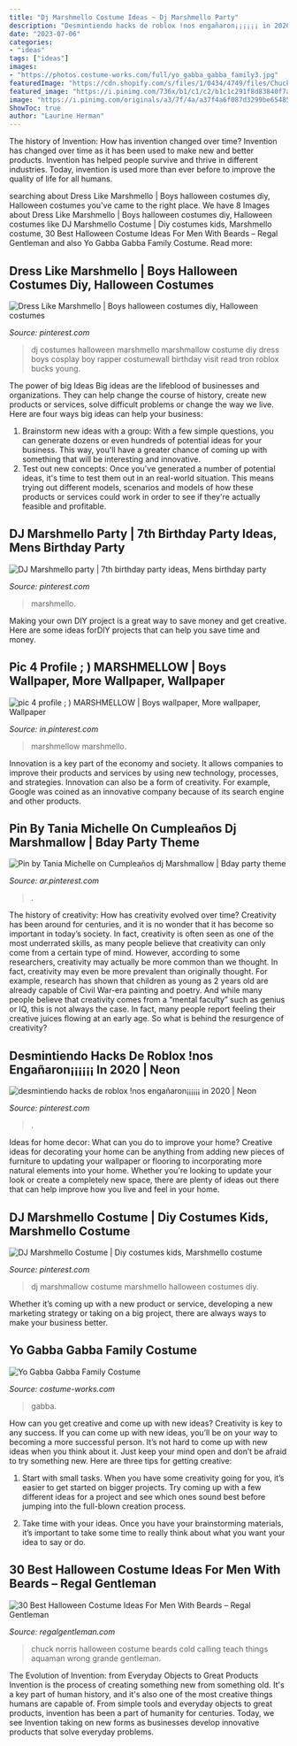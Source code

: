 ```yaml
---
title: "Dj Marshmello Costume Ideas ~ Dj Marshmello Party"
description: "Desmintiendo hacks de roblox !nos engañaron¡¡¡¡¡¡ in 2020"
date: "2023-07-06"
categories:
- "ideas"
tags: ["ideas"]
images:
- "https://photos.costume-works.com/full/yo_gabba_gabba_family3.jpg"
featuredImage: "https://cdn.shopify.com/s/files/1/0434/4749/files/ChuckNorris_grande.jpg?v=1508159014"
featured_image: "https://i.pinimg.com/736x/b1/c1/c2/b1c1c291f8d83840f7aaf7c2651a8684.jpg"
image: "https://i.pinimg.com/originals/a3/7f/4a/a37f4a6f087d3299be6548581a08676d.jpg"
ShowToc: true
author: "Laurine Herman"
---
```



The history of Invention: How has invention changed over time?
Invention has changed over time as it has been used to make new and better products. Invention has helped people survive and thrive in different industries. Today, invention is used more than ever before to improve the quality of life for all humans.

	

		
searching about Dress Like Marshmello | Boys halloween costumes diy, Halloween costumes you've came to the right place. We have 8 Images about Dress Like Marshmello | Boys halloween costumes diy, Halloween costumes like DJ Marshmello Costume | Diy costumes kids, Marshmello costume, 30 Best Halloween Costume Ideas For Men With Beards – Regal Gentleman and also Yo Gabba Gabba Family Costume. Read more:
		
    
## Dress Like Marshmello | Boys Halloween Costumes Diy, Halloween Costumes

<img loading=lazy src="https://i.pinimg.com/736x/4e/49/fe/4e49fece5e8e57711c3dd81760e63c8d.jpg" onerror="this.onerror=null;this.src='https://tse1.mm.bing.net/th?id=OIP.7O1GeCf4gN9kahMFJ-LYIAHaJQ&amp;pid=15.1';" alt="Dress Like Marshmello | Boys halloween costumes diy, Halloween costumes">

_Source: pinterest.com_

>dj costumes halloween marshmello marshmallow costume diy dress boys cosplay boy rapper costumewall birthday visit read tron roblox bucks young. 

	

The power of big Ideas
Big ideas are the lifeblood of businesses and organizations. They can help change the course of history, create new products or services, solve difficult problems or change the way we live.
Here are four ways big ideas can help your business: 
1. Brainstorm new ideas with a group: With a few simple questions, you can generate dozens or even hundreds of potential ideas for your business. This way, you'll have a greater chance of coming up with something that will be interesting and innovative.
2. Test out new concepts: Once you've generated a number of potential ideas, it's time to test them out in an real-world situation. This means trying out different models, scenarios and models of how these products or services could work in order to see if they're actually feasible and profitable. 

    
## DJ Marshmello Party | 7th Birthday Party Ideas, Mens Birthday Party

<img loading=lazy src="https://i.pinimg.com/736x/7f/69/dc/7f69dc25ce7dbe30afc66a558ebf084a.jpg" onerror="this.onerror=null;this.src='https://tse1.mm.bing.net/th?id=OIP.BxfGEgJq5Kh691pOGKBBBQHaFj&amp;pid=15.1';" alt="DJ Marshmello party | 7th birthday party ideas, Mens birthday party">

_Source: pinterest.com_

>marshmello. 

	

Making your own DIY project is a great way to save money and get creative. Here are some ideas forDIY projects that can help you save time and money.

    
## Pic 4 Profile ; ) MARSHMELLOW | Boys Wallpaper, More Wallpaper, Wallpaper

<img loading=lazy src="https://i.pinimg.com/originals/a3/7f/4a/a37f4a6f087d3299be6548581a08676d.jpg" onerror="this.onerror=null;this.src='https://tse4.mm.bing.net/th?id=OIP.d6HZ9k0LEcIMhP_fW_2dYQHaMT&amp;pid=15.1';" alt="pic 4 profile ; ) MARSHMELLOW | Boys wallpaper, More wallpaper, Wallpaper">

_Source: in.pinterest.com_

>marshmellow marshmello. 

	

Innovation is a key part of the economy and society. It allows companies to improve their products and services by using new technology, processes, and strategies. Innovation can also be a form of creativity. For example, Google was coined as an innovative company because of its search engine and other products.

    
## Pin By Tania Michelle On Cumpleaños Dj Marshmallow | Bday Party Theme

<img loading=lazy src="https://i.pinimg.com/736x/ad/1d/25/ad1d254a2aa51e00a237edf10835fc02.jpg" onerror="this.onerror=null;this.src='https://tse3.mm.bing.net/th?id=OIP.RxGJILlHtaqTMKCRv8U1-QHaJ4&amp;pid=15.1';" alt="Pin by Tania Michelle on Cumpleaños dj Marshmallow | Bday party theme">

_Source: ar.pinterest.com_

>. 

	

The history of creativity: How has creativity evolved over time?
Creativity has been around for centuries, and it is no wonder that it has become so important in today’s society. In fact, creativity is often seen as one of the most underrated skills, as many people believe that creativity can only come from a certain type of mind. However, according to some researchers, creativity may actually be more common than we thought. In fact, creativity may even be more prevalent than originally thought. For example, research has shown that children as young as 2 years old are already capable of Civil War-era painting and poetry. And while many people believe that creativity comes from a “mental faculty” such as genius or IQ, this is not always the case. In fact, many people report feeling their creative juices flowing at an early age. So what is behind the resurgence of creativity?

    
## Desmintiendo Hacks De Roblox !nos Engañaron¡¡¡¡¡¡ In 2020 | Neon

<img loading=lazy src="https://i.pinimg.com/736x/b1/c1/c2/b1c1c291f8d83840f7aaf7c2651a8684.jpg" onerror="this.onerror=null;this.src='https://tse4.mm.bing.net/th?id=OIP.SZ8s1yimfLSEsng4Z_-kGwHaEK&amp;pid=15.1';" alt="desmintiendo hacks de roblox !nos engañaron¡¡¡¡¡¡ in 2020 | Neon">

_Source: pinterest.com_

>. 

	

Ideas for home decor: What can you do to improve your home?
Creative ideas for decorating your home can be anything from adding new pieces of furniture to updating your wallpaper or flooring to incorporating more natural elements into your home. Whether you're looking to update your look or create a completely new space, there are plenty of ideas out there that can help improve how you live and feel in your home.

    
## DJ Marshmello Costume | Diy Costumes Kids, Marshmello Costume

<img loading=lazy src="https://i.pinimg.com/736x/6c/94/f9/6c94f920a63e058ed1fb2d657cbbf744.jpg" onerror="this.onerror=null;this.src='https://tse1.mm.bing.net/th?id=OIP.iR_KcDIpmyvMDsQ2sc4OvQHaJ3&amp;pid=15.1';" alt="DJ Marshmello Costume | Diy costumes kids, Marshmello costume">

_Source: pinterest.com_

>dj marshmallow costume marshmello halloween costumes diy. 

	

Whether it’s coming up with a new product or service, developing a new marketing strategy or taking on a big project, there are always ways to make your business better.

    
## Yo Gabba Gabba Family Costume

<img loading=lazy src="https://photos.costume-works.com/full/yo_gabba_gabba_family3.jpg" onerror="this.onerror=null;this.src='https://tse1.mm.bing.net/th?id=OIP.1TYZ4Xwc7cNrZEmxHBctkwHaNP&amp;pid=15.1';" alt="Yo Gabba Gabba Family Costume">

_Source: costume-works.com_

>gabba. 

	

How can you get creative and come up with new ideas?
Creativity is key to any success. If you can come up with new ideas, you’ll be on your way to becoming a more successful person. It’s not hard to come up with new ideas when you think about it. Just keep your mind open and don’t be afraid to try something new. Here are three tips for getting creative:
1. Start with small tasks. When you have some creativity going for you, it’s easier to get started on bigger projects. Try coming up with a few different ideas for a project and see which ones sound best before jumping into the full-blown creation process.

2. Take time with your ideas. Once you have your brainstorming materials, it’s important to take some time to really think about what you want your idea to say or do.

    
## 30 Best Halloween Costume Ideas For Men With Beards – Regal Gentleman

<img loading=lazy src="https://cdn.shopify.com/s/files/1/0434/4749/files/ChuckNorris_grande.jpg?v=1508159014" onerror="this.onerror=null;this.src='https://tse1.mm.bing.net/th?id=OIP.lA-PDxwJktsVMDn4LhiVpwHaF7&amp;pid=15.1';" alt="30 Best Halloween Costume Ideas For Men With Beards – Regal Gentleman">

_Source: regalgentleman.com_

>chuck norris halloween costume beards cold calling teach things aquaman wrong grande gentleman. 

	

The Evolution of Invention: from Everyday Objects to Great Products
Invention is the process of creating something new from something old. It's a key part of human history, and it's also one of the most creative things humans are capable of. From simple tools and everyday objects to great products, invention has been a part of humanity for centuries. Today, we see Invention taking on new forms as businesses develop innovative products that solve everyday problems.

